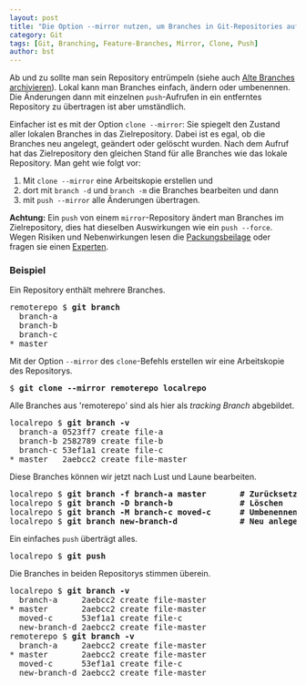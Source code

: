 ```yaml
---
layout: post
title: "Die Option --mirror nutzen, um Branches in Git-Repositories aufzuräumen."
category: Git
tags: [Git, Branching, Feature-Branches, Mirror, Clone, Push]
author: bst
---
```


Ab und zu sollte man sein Repository entrümpeln
(siehe auch [Alte Branches archivieren](/git/2014/03/31/alte-branches-archivieren.rb/index.html)).
Lokal kann man Branches einfach, ändern oder umbenennen.
Die Änderungen dann mit einzelnen `push`-Aufrufen in ein entferntes Repository
zu übertragen ist aber umständlich.

Einfacher ist es mit der Option `clone --mirror`:
Sie spiegelt den Zustand aller lokalen Branches in das Zielrepository.
Dabei ist es egal, ob die Branches neu angelegt, geändert oder gelöscht wurden.
Nach dem Aufruf hat das Zielrepository den gleichen Stand für alle Branches
wie das lokale Repository.
Man geht wie folgt vor:

 1. Mit `clone --mirror` eine Arbeitskopie erstellen und
 2. dort mit `branch -d` und `branch -m` die Branches bearbeiten und dann
 3. mit `push --mirror` alle Änderungen übertragen.

**Achtung:** Ein `push` von einem `mirror`-Repository ändert man Branches im Zielrepository,
dies hat dieselben Auswirkungen wie ein `push --force`.
Wegen Risiken und Nebenwirkungen lesen die [Packungsbeilage](/git/2012/04/28/push-mit-force-in-git)
oder fragen sie einen [Experten](/rene).

### Beispiel

Ein Repository enthält mehrere Branches.

<pre>
remoterepo $ <b>git branch</b>
  branch-a
  branch-b
  branch-c
* master
</pre>
Mit der Option `--mirror` des `clone`-Befehls erstellen wir eine Arbeitskopie
des Repositorys.

<pre>
$ <b>git clone --mirror remoterepo localrepo</b>
</pre>
Alle Branches aus 'remoterepo' sind als hier als *tracking Branch* abgebildet.

<pre>
localrepo $ <b>git branch -v</b>
  branch-a 0523ff7 create file-a
  branch-b 2582789 create file-b
  branch-c 53ef1a1 create file-c
* master   2aebcc2 create file-master
</pre>
Diese Branches können wir jetzt nach Lust und Laune bearbeiten.

<pre>
localrepo $ <b>git branch -f branch-a master       # Zurücksetzen</b>
localrepo $ <b>git branch -D branch-b              # Löschen</b>
localrepo $ <b>git branch -M branch-c moved-c      # Umbenennen</b>
localrepo $ <b>git branch new-branch-d             # Neu anlegen</b>
</pre>
Ein einfaches `push` überträgt alles.

<pre>
localrepo $ <b>git push</b>
</pre>
Die Branches in beiden Repositorys stimmen überein.

<pre>
localrepo $ <b>git branch -v</b>
  branch-a     2aebcc2 create file-master
* master       2aebcc2 create file-master
  moved-c      53ef1a1 create file-c
  new-branch-d 2aebcc2 create file-master
remoterepo $ <b>git branch -v</b>
  branch-a     2aebcc2 create file-master
* master       2aebcc2 create file-master
  moved-c      53ef1a1 create file-c
  new-branch-d 2aebcc2 create file-master
</pre>
